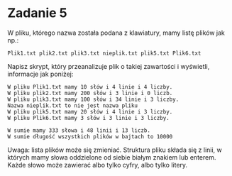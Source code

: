 # Zadanie 5

W pliku, którego nazwa została podana z klawiatury, mamy listę plików jak np.:
```
Plik1.txt plik2.txt plik3.txt nieplik.txt plik5.txt Plik6.txt
```
Napisz skrypt, który przeanalizuje plik o takiej zawartości i wyświetli, informacje jak poniżej:
```
W pliku Plik1.txt mamy 10 słów i 4 linie i 4 liczby.
W pliku plik2.txt mamy 200 słów i 3 linie i 0 liczb.
W pliku plik3.txt mamy 100 słów i 34 linie i 3 liczby.
Nazwa nieplik.txt to nie jest nazwa pliku
W pliku plik5.txt mamy 20 słów i 4 linie i 3 liczby.
W pliku Plik6.txt mamy 3 słów i 3 linie i 3 liczby.

W sumie mamy 333 słowa i 48 linii i 13 liczb.
W sumie długość wszystkich plików w bajtach to 10000
```
Uwaga: lista plików może się zmieniać. Struktura pliku składa się z linii, w których mamy słowa oddzielone od siebie białym znakiem lub enterem. Każde słowo może zawierać albo tylko cyfry, albo tylko litery.
